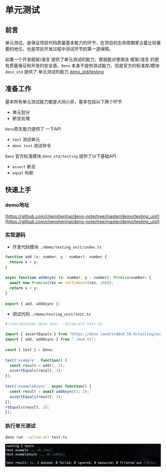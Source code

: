 # 单元测试

## 前言

单元测试，是保证项目代码质量基本能力的环节，在项目的生命周期里占着比较重要的地位，也是项目开发过程中测试环节的第一道保障。

如果一个开发框架/语言 提供了单元测试的能力，那就能对使用该 框架/语言 的更有质量保证和开发的安全感。`Deno` 本身不提供测试能力，但是官方的标准库/模块 `deno_std` 提供了 单元测试的能力 [deno_std/testing](https://github.com/denoland/deno/blob/master/std/testing/README.md)


## 准备工作

基本所有单元测试能力都是大同小异，基本包括以下两个环节

- 单元划分
- 断言处理


`Deno`原生能力提供了 一下API
 
- `test` 测试单元
- `deno test` 测试命令

`Deno` 官方标准模块 `deno_std/testing` 提供了以下基础API

- `assert` 断言
- `equal` 判断

## 快速上手

### demo地址
[https://github.com/chenshenhai/deno-note/tree/master/demo/testing_unit](https://github.com/chenshenhai/deno-note/tree/master/demo/testing_unit)


### 实现源码

- 开发代码模块 `./demo/testing_unit/index.ts`

```js
function add (x: number, y : number): number {
  return x + y;
}

async function addAsync (x: number, y : number): Promise<number> {
  await new Promise(res => setTimeout(res, 100));
  return x + y;
}

export { add, addAsync };
```

- 测试代码 `./demo/testing_unit/test.ts`

```js
#!/usr/bin/env deno test --allow-all test.ts

import { assertEquals } from "https://deno.land/std@v0.50.0/testing/asserts.ts";
import { add, addAsync } from "./mod.ts";

const { test } = Deno;

test('example', function() {
  const result = add(1, 2);
  assertEquals(result, 3);
});

test('exampleAsync', async function() {
  const result = await addAsync(1, 2);
  assertEquals(result, 3);
});
rtEquals(result, 3);
});
```

### 执行单元测试

```sh
deno run --allow-all test.ts
```

![testing_unit.jpg](../image/testing_unit.jpg)